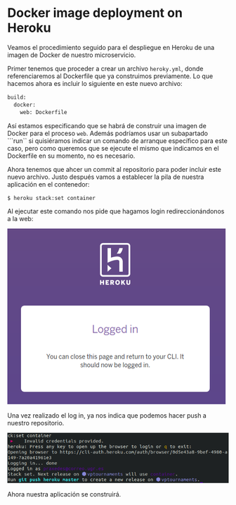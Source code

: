 # Docker image deployment on Heroku

Veamos el procedimiento seguido para el despliegue en Heroku de una imagen de Docker de nuestro microservicio. 

Primer tenemos que proceder a crear un archivo ```heroky.yml```, donde referenciaremos al Dockerfile que ya construimos previamente. Lo que hacemos ahora es incluir lo siguiente en este nuevo archivo:  

```bash
build:
  docker:
    web: Dockerfile
```

Así estamos especificando que se habrá de construir una imagen de Docker para el proceso ```web```. Además podríamos usar un subapartado ```run`` si quisiéramos indicar un comando de arranque específico para este caso, pero como queremos que se ejecute el mismo que indicamos en el Dockerfile en su momento, no es necesario.  

Ahora tenemos que ahcer un commit al repositorio para poder incluir este nuevo archivo. Justo después vamos a establecer la pila de nuestra aplicación en el contenedor:

```bash
$ heroku stack:set container
```

Al ejecutar este comando nos pide que hagamos login redireccionándonos a la web:

![](images/dheroku1.png)

Una vez realizado el log in, ya nos indica que podemos hacer push a nuestro repositorio.

![](images/dheroku2.png)

Ahora nuestra aplicación se construirá. 


